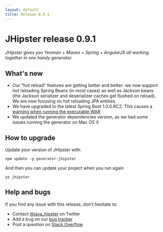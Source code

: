 ```yaml
---
layout: default
title: Release 0.9.1
---
```


JHipster release 0.9.1
==================

*JHipster gives you Yeoman + Maven + Spring + AngularJS all working together in one handy generator.*

What's new
----------

* Our "hot reload" features are getting better and better: we now support hot reloading Spring Beans (in *most* cases) as well as Jackson beans (the Jackson serializer and deserializer caches get flushed on reload). We are now focusing on hot reloading JPA entities.
* We have upgraded to the latest Spring Boot 1.0.0.RC2. This causes a [warning when running the executable WAR](https://github.com/spring-projects/spring-boot/issues/348)
* We updated the generator dependencies version, as we had some issues running the generator on Mac OS X

How to upgrade
------------

Update your version of JHipster with:

```
npm update -g generator-jhipster
```

And then you can update your project when you run again

```
yo jhipster
```

Help and bugs
--------------

If you find any issue with this release, don't hesitate to:

- Contact [@java_hipster](https://twitter.com/java_hipster) on Twitter
- Add a bug on our [bug tracker](https://github.com/bpmlabs/generator-jhipster/issues?state=open)
- Post a question on [Stack Overflow](http://stackoverflow.com/tags/bpmlabs/info)
